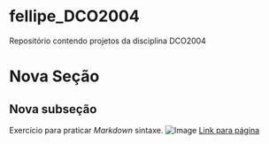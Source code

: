 # fellipe_DCO2004
Repositório contendo projetos da disciplina DCO2004

# Nova Seção
## Nova subseção
Exercício para praticar _Markdown_ sintaxe.
![Image](https://commons.wikimedia.org/wiki/File:GitHub_Logo.png)
[Link para página](http://jupyter.org)
